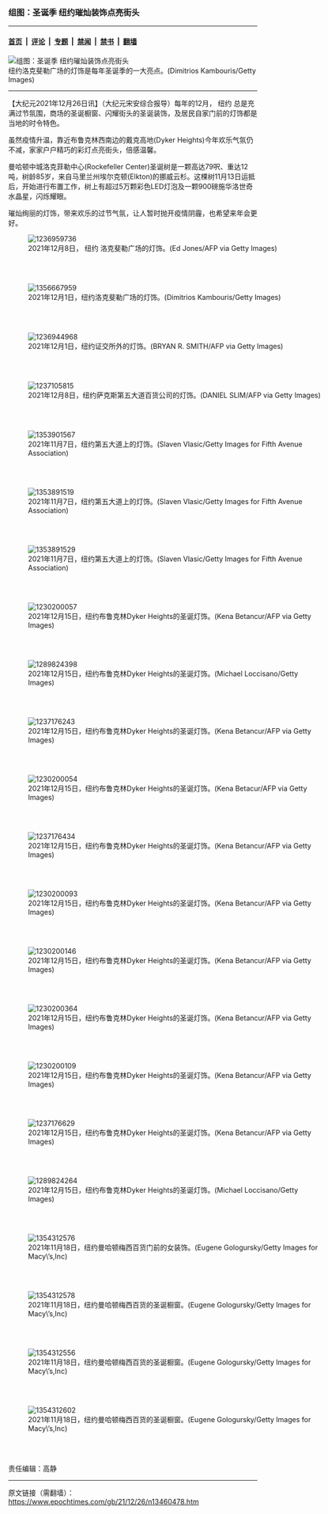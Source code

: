 ### 组图：圣诞季 纽约璀灿装饰点亮街头

---

#### [首页](../../../..?n13460478) &nbsp;|&nbsp; [评论](../../../../../epoch-comment?n13460478) &nbsp;|&nbsp; [专题](../../../../../epoch-special?n13460478) &nbsp;|&nbsp; [禁闻](../../../../../epoch-news?n13460478) &nbsp;|&nbsp; [禁书](../../../../../books?n13460478) &nbsp;|&nbsp; [翻墙](https://github.com/gfw-breaker/nogfw/blob/master/README.md?n13460478)


<div><img alt="组图：圣诞季 纽约璀灿装饰点亮街头" class="attachment-djy_600_400 size-djy_600_400 wp-post-image" src="https://i.epochtimes.com/assets/uploads/2021/12/id13460526-2112260426131528.jpg"/>
<div class="caption">
 纽约洛克斐勒广场的灯饰是每年圣诞季的一大亮点。(Dimitrios Kambouris/Getty Images)
</div></div><hr/><div class="post_content" id="artbody" itemprop="articleBody">
 <!-- article content begin -->
 <p>
  【大纪元2021年12月26日讯】（大纪元宋安综合报导）每年的12月，
  <ok href="https://www.epochtimes.com/gb/tag/%E7%BA%BD%E7%BA%A6.html">
   纽约
  </ok>
  总是充满过节氛围，商场的圣诞橱窗、闪耀街头的圣诞装饰，及居民自家门前的灯饰都是当地的时令特色。
 </p>
 <p>
  虽然疫情升温，靠近布鲁克林西南边的戴克高地(Dyker Heights)今年欢乐气氛仍不减，家家户户精巧的彩灯点亮街头，倍感温馨。
 </p>
 <p>
  曼哈顿中城洛克菲勒中心(Rockefeller Center)圣诞树是一颗高达79呎、重达12吨，树龄85岁，来自马里兰州埃尔克顿(Elkton)的挪威云杉。这棵树11月13日运抵后，开始进行布置工作，树上有超过5万颗彩色LED灯泡及一颗900磅施华洛世奇水晶星，闪烁耀眼。
 </p>
 <p>
  璀灿绚丽的灯饰，带来欢乐的过节气氛，让人暂时抛开疫情阴霾，也希望来年会更好。
 </p>
 <figure aria-describedby="caption-attachment-13460491" class="wp-caption aligncenter" id="attachment_13460491" style="width: 594px">
  <ok href="https://i.epochtimes.com/assets/uploads/2021/12/id13460491-2112260439091528.jpg" target="_blank">
   <img alt="1236959736" class="size-large wp-image-13460491" src="https://i.epochtimes.com/assets/uploads/2021/12/id13460491-2112260439091528.jpg" title="1236959736"/>
  </ok>
  <br/><figcaption class="wp-caption-text" id="caption-attachment-13460491">
   2021年12月8日，
   <ok href="https://www.epochtimes.com/gb/tag/%E7%BA%BD%E7%BA%A6.html">
    纽约
   </ok>
   洛克斐勒广场的灯饰。(Ed Jones/AFP via Getty Images)
  </figcaption><br/>
 </figure><br/>
 <figure aria-describedby="caption-attachment-13460494" class="wp-caption aligncenter" id="attachment_13460494" style="width: 600px">
  <ok href="https://i.epochtimes.com/assets/uploads/2021/12/id13460494-2112260455331528.jpg" target="_blank">
   <img alt="1356667959" class="size-large wp-image-13460494" src="https://i.epochtimes.com/assets/uploads/2021/12/id13460494-2112260455331528-600x400.jpg" title="1356667959"/>
  </ok>
  <br/><figcaption class="wp-caption-text" id="caption-attachment-13460494">
   2021年12月1日，纽约洛克斐勒广场的灯饰。(Dimitrios Kambouris/Getty Images)
  </figcaption><br/>
 </figure><br/>
 <figure aria-describedby="caption-attachment-13460497" class="wp-caption aligncenter" id="attachment_13460497" style="width: 600px">
  <ok href="https://i.epochtimes.com/assets/uploads/2021/12/id13460497-2112260455301528.jpg" target="_blank">
   <img alt="1236944968" class="size-large wp-image-13460497" src="https://i.epochtimes.com/assets/uploads/2021/12/id13460497-2112260455301528-600x400.jpg" title="1236944968"/>
  </ok>
  <br/><figcaption class="wp-caption-text" id="caption-attachment-13460497">
   2021年12月1日，纽约证交所外的灯饰。(BRYAN R. SMITH/AFP via Getty Images)
  </figcaption><br/>
 </figure><br/>
 <figure aria-describedby="caption-attachment-13460499" class="wp-caption aligncenter" id="attachment_13460499" style="width: 600px">
  <ok href="https://i.epochtimes.com/assets/uploads/2021/12/id13460499-2112260455391528.jpg" target="_blank">
   <img alt="1237105815" class="size-large wp-image-13460499" src="https://i.epochtimes.com/assets/uploads/2021/12/id13460499-2112260455391528-600x399.jpg" title="1237105815"/>
  </ok>
  <br/><figcaption class="wp-caption-text" id="caption-attachment-13460499">
   2021年12月8日，纽约萨克斯第五大道百货公司的灯饰。(DANIEL SLIM/AFP via Getty Images)
  </figcaption><br/>
 </figure><br/>
 <figure aria-describedby="caption-attachment-13460496" class="wp-caption aligncenter" id="attachment_13460496" style="width: 600px">
  <ok href="https://i.epochtimes.com/assets/uploads/2021/12/id13460496-2112260455271528.jpg" target="_blank">
   <img alt="1353901567" class="size-large wp-image-13460496" src="https://i.epochtimes.com/assets/uploads/2021/12/id13460496-2112260455271528-600x399.jpg" title="1353901567"/>
  </ok>
  <br/><figcaption class="wp-caption-text" id="caption-attachment-13460496">
   2021年11月7日，纽约第五大道上的灯饰。(Slaven Vlasic/Getty Images for Fifth Avenue Association)
  </figcaption><br/>
 </figure><br/>
 <figure aria-describedby="caption-attachment-13460500" class="wp-caption aligncenter" id="attachment_13460500" style="width: 600px">
  <ok href="https://i.epochtimes.com/assets/uploads/2021/12/id13460500-2112260455211528.jpg" target="_blank">
   <img alt="1353891519" class="size-large wp-image-13460500" src="https://i.epochtimes.com/assets/uploads/2021/12/id13460500-2112260455211528-600x399.jpg" title="1353891519"/>
  </ok>
  <br/><figcaption class="wp-caption-text" id="caption-attachment-13460500">
   2021年11月7日，纽约第五大道上的灯饰。(Slaven Vlasic/Getty Images for Fifth Avenue Association)
  </figcaption><br/>
 </figure><br/>
 <figure aria-describedby="caption-attachment-13460503" class="wp-caption aligncenter" id="attachment_13460503" style="width: 600px">
  <ok href="https://i.epochtimes.com/assets/uploads/2021/12/id13460503-2112260455361528.jpg" target="_blank">
   <img alt="1353891529" class="size-large wp-image-13460503" src="https://i.epochtimes.com/assets/uploads/2021/12/id13460503-2112260455361528-600x399.jpg" title="1353891529"/>
  </ok>
  <br/><figcaption class="wp-caption-text" id="caption-attachment-13460503">
   2021年11月7日，纽约第五大道上的灯饰。(Slaven Vlasic/Getty Images for Fifth Avenue Association)
  </figcaption><br/>
 </figure><br/>
 <figure aria-describedby="caption-attachment-13460523" class="wp-caption aligncenter" id="attachment_13460523" style="width: 594px">
  <ok href="https://i.epochtimes.com/assets/uploads/2021/12/id13460523-2112260426221528.jpg" target="_blank">
   <img alt="1230200057" class="size-large wp-image-13460523" src="https://i.epochtimes.com/assets/uploads/2021/12/id13460523-2112260426221528.jpg" title="1230200057"/>
  </ok>
  <br/><figcaption class="wp-caption-text" id="caption-attachment-13460523">
   2021年12月15日，纽约布鲁克林Dyker Heights的圣诞灯饰。(Kena Betancur/AFP via Getty Images)
  </figcaption><br/>
 </figure><br/>
 <figure aria-describedby="caption-attachment-13460505" class="wp-caption aligncenter" id="attachment_13460505" style="width: 594px">
  <ok href="https://i.epochtimes.com/assets/uploads/2021/12/id13460505-2112260426591528.jpg" target="_blank">
   <img alt="1289824398" class="size-large wp-image-13460505" src="https://i.epochtimes.com/assets/uploads/2021/12/id13460505-2112260426591528.jpg" title="1289824398"/>
  </ok>
  <br/><figcaption class="wp-caption-text" id="caption-attachment-13460505">
   2021年12月15日，纽约布鲁克林Dyker Heights的圣诞灯饰。(Michael Loccisano/Getty Images)
  </figcaption><br/>
 </figure><br/>
 <figure aria-describedby="caption-attachment-13460506" class="wp-caption aligncenter" id="attachment_13460506" style="width: 594px">
  <ok href="https://i.epochtimes.com/assets/uploads/2021/12/id13460506-2112260426541528.jpg" target="_blank">
   <img alt="1237176243" class="size-large wp-image-13460506" src="https://i.epochtimes.com/assets/uploads/2021/12/id13460506-2112260426541528.jpg" title="1237176243"/>
  </ok>
  <br/><figcaption class="wp-caption-text" id="caption-attachment-13460506">
   2021年12月15日，纽约布鲁克林Dyker Heights的圣诞灯饰。(Kena Betancur/AFP via Getty Images)
  </figcaption><br/>
 </figure><br/>
 <figure aria-describedby="caption-attachment-13460522" class="wp-caption aligncenter" id="attachment_13460522" style="width: 594px">
  <ok href="https://i.epochtimes.com/assets/uploads/2021/12/id13460522-2112260426151528.jpg" target="_blank">
   <img alt="1230200054" class="size-large wp-image-13460522" src="https://i.epochtimes.com/assets/uploads/2021/12/id13460522-2112260426151528.jpg" title="1230200054"/>
  </ok>
  <br/><figcaption class="wp-caption-text" id="caption-attachment-13460522">
   2021年12月15日，纽约布鲁克林Dyker Heights的圣诞灯饰。(Kena Betacur/AFP via Getty Images)
  </figcaption><br/>
 </figure><br/>
 <figure aria-describedby="caption-attachment-13460511" class="wp-caption aligncenter" id="attachment_13460511" style="width: 594px">
  <ok href="https://i.epochtimes.com/assets/uploads/2021/12/id13460511-2112260426481528.jpg" target="_blank">
   <img alt="1237176434" class="size-large wp-image-13460511" src="https://i.epochtimes.com/assets/uploads/2021/12/id13460511-2112260426481528.jpg" title="1237176434"/>
  </ok>
  <br/><figcaption class="wp-caption-text" id="caption-attachment-13460511">
   2021年12月15日，纽约布鲁克林Dyker Heights的圣诞灯饰。(Kena Betancur/AFP via Getty Images)
  </figcaption><br/>
 </figure><br/>
 <figure aria-describedby="caption-attachment-13460512" class="wp-caption aligncenter" id="attachment_13460512" style="width: 594px">
  <ok href="https://i.epochtimes.com/assets/uploads/2021/12/id13460512-2112260426451528.jpg" target="_blank">
   <img alt="1230200093" class="size-large wp-image-13460512" src="https://i.epochtimes.com/assets/uploads/2021/12/id13460512-2112260426451528.jpg" title="1230200093"/>
  </ok>
  <br/><figcaption class="wp-caption-text" id="caption-attachment-13460512">
   2021年12月15日，纽约布鲁克林Dyker Heights的圣诞灯饰。(Kena Betancur/AFP via Getty Images)
  </figcaption><br/>
 </figure><br/>
 <figure aria-describedby="caption-attachment-13460514" class="wp-caption aligncenter" id="attachment_13460514" style="width: 594px">
  <ok href="https://i.epochtimes.com/assets/uploads/2021/12/id13460514-2112260426241528.jpg" target="_blank">
   <img alt="1230200146" class="size-large wp-image-13460514" src="https://i.epochtimes.com/assets/uploads/2021/12/id13460514-2112260426241528.jpg" title="1230200146"/>
  </ok>
  <br/><figcaption class="wp-caption-text" id="caption-attachment-13460514">
   2021年12月15日，纽约布鲁克林Dyker Heights的圣诞灯饰。(Kena Betancur/AFP via Getty Images)
  </figcaption><br/>
 </figure><br/>
 <figure aria-describedby="caption-attachment-13460517" class="wp-caption aligncenter" id="attachment_13460517" style="width: 594px">
  <ok href="https://i.epochtimes.com/assets/uploads/2021/12/id13460517-2112260426321528.jpg" target="_blank">
   <img alt="1230200364" class="size-large wp-image-13460517" src="https://i.epochtimes.com/assets/uploads/2021/12/id13460517-2112260426321528.jpg" title="1230200364"/>
  </ok>
  <br/><figcaption class="wp-caption-text" id="caption-attachment-13460517">
   2021年12月15日，纽约布鲁克林Dyker Heights的圣诞灯饰。(Kena Betancur/AFP via Getty Images)
  </figcaption><br/>
 </figure><br/>
 <figure aria-describedby="caption-attachment-13460525" class="wp-caption aligncenter" id="attachment_13460525" style="width: 594px">
  <ok href="https://i.epochtimes.com/assets/uploads/2021/12/id13460525-2112260426191528.jpg" target="_blank">
   <img alt="1230200109" class="size-large wp-image-13460525" src="https://i.epochtimes.com/assets/uploads/2021/12/id13460525-2112260426191528.jpg" title="1230200109"/>
  </ok>
  <br/><figcaption class="wp-caption-text" id="caption-attachment-13460525">
   2021年12月15日，纽约布鲁克林Dyker Heights的圣诞灯饰。(Kena Betancur/AFP via Getty Images)
  </figcaption><br/>
 </figure><br/>
 <figure aria-describedby="caption-attachment-13460508" class="wp-caption aligncenter" id="attachment_13460508" style="width: 594px">
  <ok href="https://i.epochtimes.com/assets/uploads/2021/12/id13460508-2112260426561528.jpg" target="_blank">
   <img alt="1237176629" class="size-large wp-image-13460508" src="https://i.epochtimes.com/assets/uploads/2021/12/id13460508-2112260426561528.jpg" title="1237176629"/>
  </ok>
  <br/><figcaption class="wp-caption-text" id="caption-attachment-13460508">
   2021年12月15日，纽约布鲁克林Dyker Heights的圣诞灯饰。(Kena Betancur/AFP via Getty Images)
  </figcaption><br/>
 </figure><br/>
 <figure aria-describedby="caption-attachment-13460510" class="wp-caption aligncenter" id="attachment_13460510" style="width: 594px">
  <ok href="https://i.epochtimes.com/assets/uploads/2021/12/id13460510-2112260426501528.jpg" target="_blank">
   <img alt="1289824264" class="size-large wp-image-13460510" src="https://i.epochtimes.com/assets/uploads/2021/12/id13460510-2112260426501528.jpg" title="1289824264"/>
  </ok>
  <br/><figcaption class="wp-caption-text" id="caption-attachment-13460510">
   2021年12月15日，纽约布鲁克林Dyker Heights的圣诞灯饰。(Michael Loccisano/Getty Images)
  </figcaption><br/>
 </figure><br/>
 <figure aria-describedby="caption-attachment-13460655" class="wp-caption aligncenter" id="attachment_13460655" style="width: 600px">
  <ok href="https://i.epochtimes.com/assets/uploads/2021/12/id13460655-2112260728181528.jpg" target="_blank">
   <img alt="1354312576" class="size-large wp-image-13460655" src="https://i.epochtimes.com/assets/uploads/2021/12/id13460655-2112260728181528-600x400.jpg" title="1354312576"/>
  </ok>
  <br/><figcaption class="wp-caption-text" id="caption-attachment-13460655">
   2021年11月18日，纽约曼哈顿梅西百货门前的女装饰。(Eugene Gologursky/Getty Images for Macy\’s,Inc)
  </figcaption><br/>
 </figure><br/>
 <figure aria-describedby="caption-attachment-13460645" class="wp-caption aligncenter" id="attachment_13460645" style="width: 600px">
  <ok href="https://i.epochtimes.com/assets/uploads/2021/12/id13460645-2112260728291528.jpg" target="_blank">
   <img alt="1354312578" class="size-large wp-image-13460645" src="https://i.epochtimes.com/assets/uploads/2021/12/id13460645-2112260728291528-600x400.jpg" title="1354312578"/>
  </ok>
  <br/><figcaption class="wp-caption-text" id="caption-attachment-13460645">
   2021年11月18日，纽约曼哈顿梅西百货的圣诞橱窗。(Eugene Gologursky/Getty Images for Macy\’s,Inc)
  </figcaption><br/>
 </figure><br/>
 <figure aria-describedby="caption-attachment-13460649" class="wp-caption aligncenter" id="attachment_13460649" style="width: 600px">
  <ok href="https://i.epochtimes.com/assets/uploads/2021/12/id13460649-2112260728091528.jpg" target="_blank">
   <img alt="1354312556" class="size-large wp-image-13460649" src="https://i.epochtimes.com/assets/uploads/2021/12/id13460649-2112260728091528-600x336.jpg" title="1354312556"/>
  </ok>
  <br/><figcaption class="wp-caption-text" id="caption-attachment-13460649">
   2021年11月18日，纽约曼哈顿梅西百货的圣诞橱窗。(Eugene Gologursky/Getty Images for Macy\’s,Inc)
  </figcaption><br/>
 </figure><br/>
 <figure aria-describedby="caption-attachment-13460646" class="wp-caption aligncenter" id="attachment_13460646" style="width: 600px">
  <ok href="https://i.epochtimes.com/assets/uploads/2021/12/id13460646-2112260728221528.jpg" target="_blank">
   <img alt="1354312602" class="size-large wp-image-13460646" src="https://i.epochtimes.com/assets/uploads/2021/12/id13460646-2112260728221528-600x400.jpg" title="1354312602"/>
  </ok>
  <br/><figcaption class="wp-caption-text" id="caption-attachment-13460646">
   2021年11月18日，纽约曼哈顿梅西百货的圣诞橱窗。(Eugene Gologursky/Getty Images for Macy\’s,Inc)
  </figcaption><br/>
 </figure><br/>
 <p>
  责任编辑：高静
 </p>
 <!-- article content end -->
 <div id="below_article_ad">
 </div>
</div>


---

原文链接（需翻墙）：https://www.epochtimes.com/gb/21/12/26/n13460478.htm